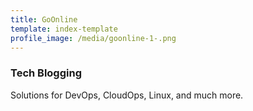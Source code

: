 ```yaml
---
title: GoOnline
template: index-template
profile_image: /media/goonline-1-.png
---
```

### **T﻿ech Blogging**

S﻿olutions for DevOps, CloudOps, Linux, and much more.